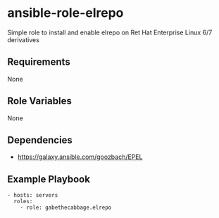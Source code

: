 # ansible-role-elrepo

Simple role to install and enable elrepo on Ret Hat Enterprise Linux 6/7 derivatives

## Requirements

None

## Role Variables

None

## Dependencies

 * https://galaxy.ansible.com/goozbach/EPEL

## Example Playbook

    - hosts: servers
      roles:
        - role: gabethecabbage.elrepo
